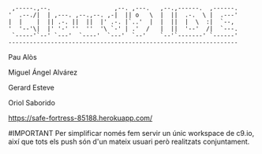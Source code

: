 
     ,-----.,--.                  ,--. ,---.   ,--.,------.  ,------.
    '  .--./|  | ,---. ,--.,--. ,-|  || o   \  |  ||  .-.  \ |  .---'
    |  |    |  || .-. ||  ||  |' .-. |`..'  |  |  ||  |  \  :|  `--, 
    '  '--'\|  |' '-' ''  ''  '\ `-' | .'  /   |  ||  '--'  /|  `---.
     `-----'`--' `---'  `----'  `---'  `--'    `--'`-------' `------'
    ----------------------------------------------------------------- 

Pau Alòs

Miguel Ángel Alvárez

Gerard Esteve

Oriol Saborido

https://safe-fortress-85188.herokuapp.com/


#IMPORTANT
Per simplificar només fem servir un únic workspace de c9.io, així que tots els push són d'un mateix usuari però realitzats conjuntament.
